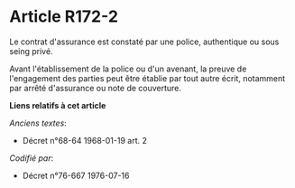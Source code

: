 # Article R172-2

Le contrat d'assurance est constaté par une police, authentique ou sous seing privé.

Avant l'établissement de la police ou d'un avenant, la preuve de l'engagement des parties peut être établie par tout autre
écrit, notamment par arrêté d'assurance ou note de couverture.

**Liens relatifs à cet article**

_Anciens textes_:

  - Décret n°68-64 1968-01-19 art. 2

_Codifié par_:

  - Décret n°76-667 1976-07-16
